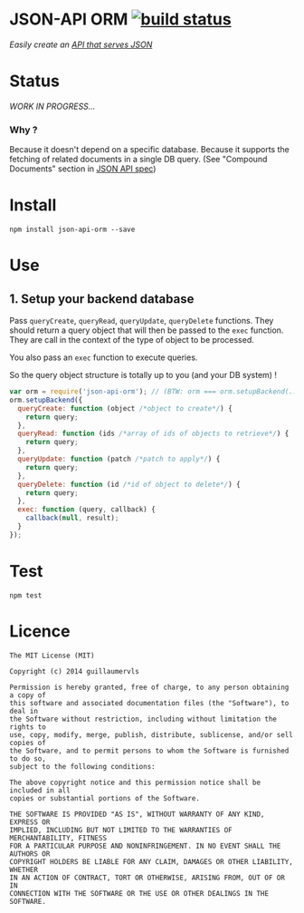 JSON-API ORM [![build status](https://secure.travis-ci.org/guillaumervls/json-api-orm.png)](http://travis-ci.org/guillaumervls/json-api-orm)
============

*Easily create an [API that serves JSON](http://jsonapi.org/format)*

# Status
*WORK IN PROGRESS...*

### Why ?
Because it doesn't depend on a specific database.
Because it supports the fetching of related documents in a single DB query.
(See "Compound Documents" section in [JSON API spec](http://jsonapi.org/format))

# Install
`npm install json-api-orm --save`

# Use

## 1. Setup your backend database

Pass `queryCreate`, `queryRead`, `queryUpdate`, `queryDelete` functions.
They should return a query object that will then be passed to the `exec` function. They are call in the context of the type of object to be processed.

You also pass an `exec` function to execute queries.

So the query object structure is totally up to you (and your DB system) !

```javascript
var orm = require('json-api-orm'); // (BTW: orm === orm.setupBackend(...) is true)
orm.setupBackend({
  queryCreate: function (object /*object to create*/) {
    return query;
  },
  queryRead: function (ids /*array of ids of objects to retrieve*/) {
    return query;
  },
  queryUpdate: function (patch /*patch to apply*/) {
    return query;
  },
  queryDelete: function (id /*id of object to delete*/) {
    return query;
  },
  exec: function (query, callback) {
    callback(null, result);
  }
});
```

# Test
`npm test`

# Licence

```
The MIT License (MIT)

Copyright (c) 2014 guillaumervls

Permission is hereby granted, free of charge, to any person obtaining a copy of
this software and associated documentation files (the "Software"), to deal in
the Software without restriction, including without limitation the rights to
use, copy, modify, merge, publish, distribute, sublicense, and/or sell copies of
the Software, and to permit persons to whom the Software is furnished to do so,
subject to the following conditions:

The above copyright notice and this permission notice shall be included in all
copies or substantial portions of the Software.

THE SOFTWARE IS PROVIDED "AS IS", WITHOUT WARRANTY OF ANY KIND, EXPRESS OR
IMPLIED, INCLUDING BUT NOT LIMITED TO THE WARRANTIES OF MERCHANTABILITY, FITNESS
FOR A PARTICULAR PURPOSE AND NONINFRINGEMENT. IN NO EVENT SHALL THE AUTHORS OR
COPYRIGHT HOLDERS BE LIABLE FOR ANY CLAIM, DAMAGES OR OTHER LIABILITY, WHETHER
IN AN ACTION OF CONTRACT, TORT OR OTHERWISE, ARISING FROM, OUT OF OR IN
CONNECTION WITH THE SOFTWARE OR THE USE OR OTHER DEALINGS IN THE SOFTWARE.

```